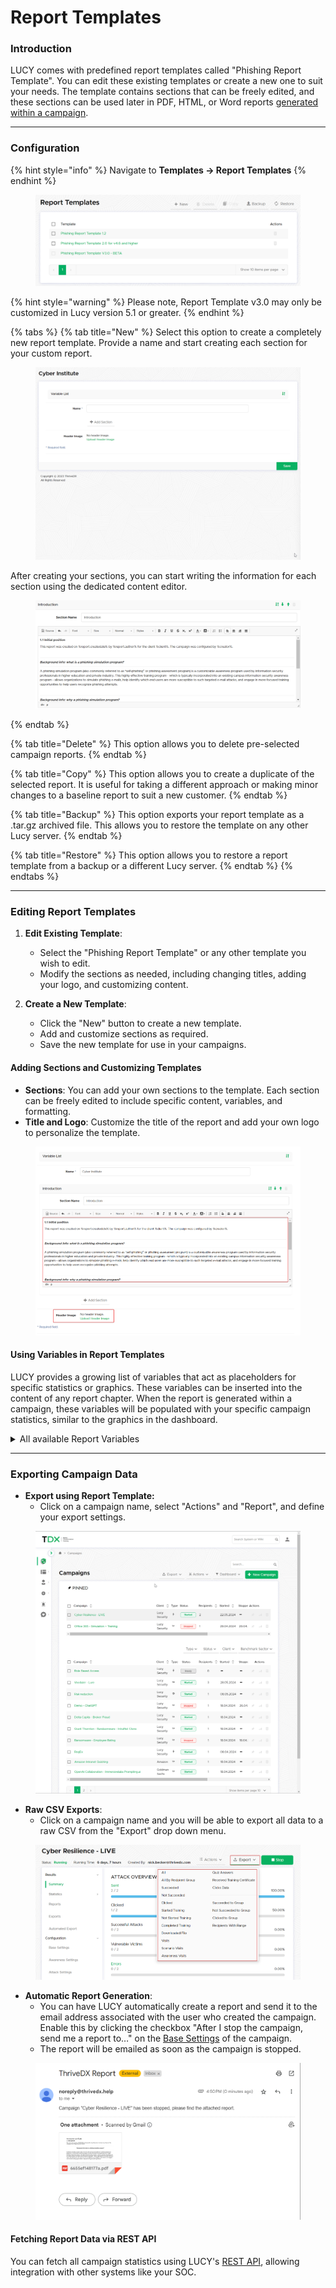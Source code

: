# Report Templates

### Introduction

LUCY comes with predefined report templates called "Phishing Report Template". You can edit these existing templates or create a new one to suit your needs. The template contains sections that can be freely edited, and these sections can be used later in PDF, HTML, or Word reports [generated within a campaign](../campaigns/campaign-settings/results/reports.md).

***

### Configuration

{% hint style="info" %}
Navigate to **Templates -> Report Templates**
{% endhint %}

<figure><img src="../../.gitbook/assets/image (439).png" alt=""><figcaption></figcaption></figure>

{% hint style="warning" %}
Please note, Report Template v3.0 may only be customized in Lucy version 5.1 or greater.
{% endhint %}

{% tabs %}
{% tab title="New" %}
Select this option to create a completely new report template. Provide a name and start creating each section for your custom report.

<figure><img src="../../.gitbook/assets/chrome_qZGbFnvcz7.gif" alt=""><figcaption></figcaption></figure>

After creating your sections, you can start writing the information for each section using the dedicated content editor.

<figure><img src="../../.gitbook/assets/image (441).png" alt=""><figcaption></figcaption></figure>
{% endtab %}

{% tab title="Delete" %}
This option allows you to delete pre-selected campaign reports.
{% endtab %}

{% tab title="Copy" %}
This option allows you to create a duplicate of the selected report. It is useful for taking a different approach or making minor changes to a baseline report to suit a new customer.
{% endtab %}

{% tab title="Backup" %}
This option exports your report template as a .tar.gz archived file. This allows you to restore the template on any other Lucy server.
{% endtab %}

{% tab title="Restore" %}
This option allows you to restore a report template from a backup or a different Lucy server.
{% endtab %}
{% endtabs %}

***

### Editing Report Templates

1.  **Edit Existing Template**:

    * Select the "Phishing Report Template" or any other template you wish to edit.
    * Modify the sections as needed, including changing titles, adding your logo, and customizing content.


2. **Create a New Template**:
   * Click the "New" button to create a new template.
   * Add and customize sections as required.
   * Save the new template for use in your campaigns.

#### Adding Sections and Customizing Templates

* **Sections**: You can add your own sections to the template. Each section can be freely edited to include specific content, variables, and formatting.
* **Title and Logo**: Customize the title of the report and add your own logo to personalize the template.

<figure><img src="../../.gitbook/assets/image (443).png" alt=""><figcaption></figcaption></figure>

#### Using Variables in Report Templates

LUCY provides a growing list of variables that act as placeholders for specific statistics or graphics. These variables can be inserted into the content of any report chapter. When the report is generated within a campaign, these variables will be populated with your specific campaign statistics, similar to the graphics in the dashboard.

<details>

<summary>All available Report Variables</summary>

**Report Metadata**:

* `%report.createdate%` - Create Date Of Report
* `%report.author%` - Author Of Report

**Campaign Details**:

* `%startdate%` - Start Date & Time Of Campaign
* `%finishdate%` - Finish Date & Time Of Campaign
* `%creator%` - User Who Created The Campaign

**Campaign Statistics**:

* `%file.formats%` - File-Based Attacks: Name Of File Formats Used In Campaign Scenarios
* `%scenarios.number%` - Number Of Scenarios Used In Campaign
* `%scenarios.names%` - Names Of Scenarios Used In Campaign
* `%scenarios.types%` - Types Of Scenarios Used In Campaign

**Client Information**:

* `%client%` - Client Name

**Email Statistics**:

* `%opened%` - Percentage Of Opened Mail
* `%opened.count%` - Number Of Emails Opened
* `%clicked%` - Percentage Clicked On Link
* `%clicked.count%` - Number Of Emails Clicked
* `%sent.count%` - Number Of Emails Sent
* `%reported%` - Percentage Of Users Reported
* `%success%` - Percentage Of Emails Submitted Data
* `%success.count%` - Number Of Emails Submitted Data

**Additional Statistics**:

* `%domains%` - Domain(s) Used In Scenario Settings
* `%timezone%` - Timezone Setting
* `%recipients.groups%` - Recipient Group Names In Campaign
* `%awareness.names%` - Name Of Awareness Template Used
* `%awareness.sent%` - Number Of Awareness Emails Sent
* `%awareness.opened%` - Number Of Awareness Emails Opened
* `%awareness.incomplete%` - Number Of Users With Incomplete Training
* `%awareness.completed%` - Number Of Users Who Completed Training

**Quiz and Training Statistics**:

* `%questions.number%` - Number Of Questions In Quiz
* `%data.number%` - Absolute Number & Relative Number Of Collected Data From Users

**Incident Reports**:

* `%recipient.count%` - Number of recipients
* `%incident.count.campaign%` - Number of incident reports in campaign
* `%incident.count.campaignrelated%` - Number of all campaign-related reports in total
* `%incident.count.notcampaignrelated%` - Number of all reports not related to campaigns
* `%incident.count.total%` - Number of incident reports total
* `%out.of.office%` - Percentage 'Out Of Office' Responses
* `%bounced%` - Percentage Bounced Messages
* `%responded%` - Percentage Responded Recipients

**Visual Elements**:

* `%logo%` - Logo
* `%table.contents%` - Table Of Contents
* `%system.info%` - System Information
* `%file.settings%` - File-Based Attacks: Settings Table
* `%scenarios.settings%` - Scenarios Settings
* `%scenarios.filebased.settings%` - File-Based Scenarios Settings
* `%message.settings%` - Message Template Settings
* `%schedulers%` - Scheduler Settings
* `%awareness.settings%` - Awareness Website Settings
* `%data%` - Reports the file attack output & forms POST data
* `%additional.fields%` - List Of Available Recipient Fields
* `%victim.table%` - Detailed Victim Results
* `%victim.table.opened%` - The list of victims who opened the email
* `%victim.emails%` - Table of recipient email addresses
* `%victim.table.osbrowsers%` - Browser and OS stats table
* `%victim.table.trainingstats%` - Table With Columns: "Email", "Trained", "Trained At", "Answers Count", "Correct Answers", "% Of Correct Answers"
* `%victim.table.successclickrate%` - Table Columns: "Email", "Succeeded", "Succeeded At", "Success Rate", "Click Rate"
* `%victim.table.mailstats%` - Table Columns: "Email", "Email Opened", "Mail Submitted At", "Clicked", "Clicked At"

**Quiz**:

* `%quiz%` - Quiz Questions

**Analysis and Benchmarking**:

* `%analyse.stats%` - Analyse Statistics
* `%benchmark.stats%` - Benchmark Statistics
* `%compare.stats%` - Campaign Comparison Statistics
* `%trends.stats%` - Trends Stats
* `%timeline%` - Campaign Timeline

**Scenarios and Success Actions**:

* `%scenarios.table.successaction%` - Scenarios Success Action Table

**Charts**:

* `%charts%` - All Charts
* `%charts.summary%` - Summary Chart
* `%charts.totalstats%` - Total Stats Chart
* `%charts.analyse%` - Analyse Stats Chart
* `%charts.awarenesstime%` - Awareness Time Chart
* `%charts.scenariotime%` - Scenario Time Chart
* `%charts.scenariostats%` - Scenario Stats Chart
* `%charts.dailystats%` - Daily Stats Chart
* `%charts.hourlystats%` - Hourly Stats Chart
* `%charts.responses%` - Responses Detection Chart
* `%charts.events%` - Events Chart
* `%charts.os%` - Operating System Chart
* `%charts.browsers%` - Browsers Chart
* `%charts.files%` - Files Chart
* `%charts.plugins%` - Plugins Chart
* `%charts.countries%` - Countries Chart
* `%charts.awareness%` - Awareness Stats Chart
* `%charts.clickstats%` - Click in First 8 Hours Chart
* `%charts.awarenessclicks%` - Awareness Website Clicks Chart
* `%charts.additional%` - Additional Charts
* `%charts.custom%` - Custom Fields Charts
* `%charts.stafftype%` - Staff Types Chart
* `%charts.location%` - Locations Chart
* `%charts.division%` - Divisions Chart
* `%charts.comment%` - Comments Chart
* `%charts.reports%` - Percentage reported/not-reported Chart
* `%charts.reportdynamics%` - Reports Dynamics Over Time
* `%charts.quizquestions%` - Awareness Quiz Questions Chart
* `%charts.quizscores%` - Awareness Quiz Scores Chart
* `%charts.quiztimes%` - Awareness Quiz Times Chart

**Domain and User Tables**:

* `%domains.table%` - Domain list (table with columns: "Domain", "Associated scenario")
* `%users.table%` - Campaign responsible users (table with columns: "User", "User type")
* `%recipient.group.table%` - Recipient groups (table with columns: "Group", "Number of users in this group")
* `%recipient.group.extendedtable%` - Recipient group to scenario association (table with columns: "Name", "Scenario", "Mapping", "Recipients")
* `%recipient.group.customfields.table%` - Recipient settings (table with columns: "Group Name", "Fields", "Values")
* `%campaign.scenarios.table%` - Table of scenarios for the campaign (table with columns: "Scenario Name", "Scenario Type")

**Screenshots**:

* `%awareness.website%` - All Awareness Website Screenshots
* `%awareness.website.table%` - All Awareness Website Screenshots Table
* `%awareness.mail%` - All Awareness Email Template Screenshots
* `%message.screen%` - All Message Template Screenshots
* `%landing.screen%` - All Landing Page Screenshots
* `%landing.screen.table%` - All Landing Page Screenshots Table
* `%message.screen#%` - Message Template Screenshot (# - replace to scenario ID)
* `%landing.screen#%` - Landing Page Screenshot (# - replace to scenario ID)

**Summary Reports**:

* `%summary%` - Summary report across all campaigns for the current client
* `%summary.[type]%` - Summary report across all campaigns by scenario type (\[type] - scenario type, example: `%summary.file%`). List of available scenario types:
  * `%summary.file%` - File-Based
  * `%summary.mixed%` - Mixed
  * `%summary.malware_test%` - Technical Malware Test
  * `%summary.hyperlink%` - Hyperlink
  * `%summary.data%` - Web Based
  * `%summary.awareness%` - Awareness Only
  * `%summary.usb_attack%` - Portable Media Attack
  * `%summary.mail_web_test%` - Mail & Web Test
* `%summary.[period]%` - Summary report across all campaigns by time (\[period] - time period in years or months, example: `%summary.2016-2017%` or `%summary.11.17-12.17%`)

**Worst Performers**:

* `%worst.employees.[limit]%` - Worst employees (\[limit] - number of entries to show, example: `%worst.employees.10%`)
* `%worst.division.[limit]%` - Worst divisions (\[limit] - number of entries to show, example: `%worst.division.10%`)
* `%worst.location.[limit]%` - Worst locations (\[limit] - number of entries to show, example: `%worst.location.10%`)
* `%worst.staff_type.[limit]%` - Worst staff types (\[limit] - number of entries to show, example: `%worst.staff_type.10%`)

</details>

***

### Exporting Campaign Data

* **Export using Report Template:**
  * Click on a campaign name, select "Actions" and "Report", and define your export settings.

<figure><img src="../../.gitbook/assets/chrome_Cn6VcQXnvh.gif" alt=""><figcaption></figcaption></figure>

* **Raw CSV Exports**:
  * Click on a campaign name and you will be able to export all data to a raw CSV from the "Export" drop down menu.

<figure><img src="../../.gitbook/assets/image (444).png" alt=""><figcaption></figcaption></figure>

* **Automatic Report Generation**:
  * You can have LUCY automatically create a report and send it to the email address associated with the user who created the campaign. Enable this by clicking the checkbox "After I stop the campaign, send me a report to…" on the [Base Settings](../campaigns/campaign-settings/configuration/base-settings.md#campaign-stop) of the campaign.
  * The report will be emailed as soon as the campaign is stopped.

<figure><img src="../../.gitbook/assets/image (619).png" alt=""><figcaption></figcaption></figure>

#### Fetching Report Data via REST API

You can fetch all campaign statistics using LUCY's [REST API](../settings/common-system-settings/api-whitelist/), allowing integration with other systems like your SOC.

